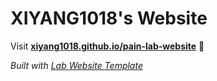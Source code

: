 
# XIYANG1018's Website

Visit **[xiyang1018.github.io/pain-lab-website](https://xiyang1018.github.io/pain-lab-website)** 🚀

_Built with [Lab Website Template](https://greene-lab.gitbook.io/lab-website-template-docs)_

